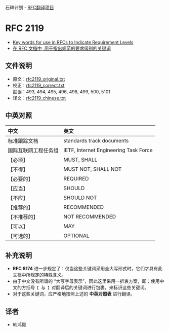 石碑计划 - [RFC翻译项目](https://github.com/shibei-rfc/shibei-rfc)

# RFC 2119

- [Key words for use in RFCs to Indicate Requirement Levels](./rfc2119_correct.txt)
- [在 RFC 文档中, 用于指出规范的要求级别的关键词](./rfc2119_chinese.txt)

## 文件说明

- 原文：[rfc2119_original.txt](./rfc2119_original.txt)
- 校正：[rfc2119_correct.txt](./rfc2119_correct.txt)  
  勘误：493, 494, 495, 496, 498, 499, 500, 5101
- 译文：[rfc2119_chinese.txt](./rfc2119_chinese.txt)

## 中英对照

| 中文                 | 英文
|:---------------------|:-------------------------------------
| 标准跟踪文档         | standards track documents
| 国际互联网工程任务组 | IETF, Internet Engineering Task Force
| 【必须】             | MUST, SHALL
| 【不得】             | MUST NOT, SHALL NOT
| 【必要的】           | REQUIRED
| 【应当】             | SHOULD
| 【不应】             | SHOULD NOT
| 【推荐的】           | RECOMMENDED
| 【不推荐的】         | NOT RECOMMENDED
| 【可以】             | MAY
| 【可选的】           | OPTIONAL

## 补充说明

- **RFC 8174** 进一步规定了：仅当这些关键词采用全大写形式时，它们才具有此文档中所规定的特殊含义。
- 由于中文没有所谓的 “大写字母表示”，因此这里采用一折衷方案，即：使用中文的方括号`【 `与` 】`对翻译后的关键词进行包裹，来标识这些关键词。
- 对于这些关键词，应严格地按照上述的 **中英对照表** 进行翻译。

## 译者

- 韩鸿毅
